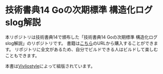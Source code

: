 # 技術書典14 Goの次期標準 構造化ログ slog解説

本リポジトリは技術書典14で頒布した「技術書典14 Goの次期標準 構造化ログ slog解説」のリポジトリです。
書籍は[こちら](https://techbookfest.org/product/2TcKvDPSNsqY8nfKzYh2zb)のURLから購入することができます。
リポジトリに全文があるため、自分でビルドできる人はビルドして楽しむこともできます。

本書は[Vivliostyle](https://vivliostyle.org)によって組版されています。
